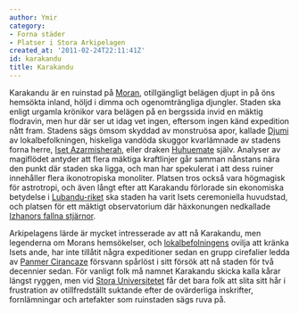 ```yaml
---
author: Ymir
category:
- Forna städer
- Platser i Stora Arkipelagen
created_at: '2011-02-24T22:11:41Z'
id: karakandu
title: Karakandu
---
```

Karakandu är en ruinstad på [Moran], otillgängligt belägen djupt in på öns hemsökta inland, höljd i dimma och ogenomträngliga djungler. Staden ska enligt urgamla krönikor vara belägen på en bergssida invid en mäktig flodravin, men hur där ser ut idag vet ingen, eftersom ingen känd expedition nått fram. Stadens sägs ömsom skyddad av monstruösa apor, kallade [Djumi] av lokalbefolkningen, hiskeliga vandöda skuggor kvarlämnade av stadens forna herre, [Iset Azarmisherah], eller draken [Huhuemate] själv. Analyser av magiflödet antyder att flera mäktiga kraftlinjer går samman nånstans nära den punkt där staden ska ligga, och man har spekulerat i att dess ruiner innehåller flera ikonotropiska monoliter. Platsen tros också vara högmagisk för astrotropi, och även långt efter att Karakandu förlorade sin ekonomiska betydelse i [Lubandu-riket] ska staden ha varit Isets ceremoniella huvudstad, och platsen för ett mäktigt observatorium där häxkonungen nedkallade [Izhanors fallna stjärnor].

Arkipelagens lärde är mycket intresserade av att nå Karakandu, men legenderna om Morans hemsökelser, och [lokalbefolningens] ovilja att kränka Isets ande, har inte tillåtit några expeditioner sedan en grupp cirefalier ledda av [Panmer Cirancaze] försvann spårlöst i sitt försök att nå staden för två decennier sedan. För vanligt folk må namnet Karakandu skicka kalla kårar längst ryggen, men vid [Stora Universitetet] får det bara folk att slita sitt hår i frustration av otillfredställt suktande efter de ovärderliga inskrifter, fornlämningar och artefakter som ruinstaden sägs ruva på.

  [Moran]: Moran
  [Djumi]: Djumi
  [Iset Azarmisherah]: Iset_Azarmisherah
  [Huhuemate]: Huhuemate
  [Lubandu-riket]: Lubandu-riket
  [Izhanors fallna stjärnor]: Izhanors_fallna_stjärnor
  [lokalbefolningens]: Ikine
  [Panmer Cirancaze]: Panmer_Cirancaze
  [Stora Universitetet]: Stora_Universitetet
